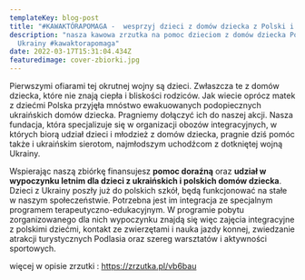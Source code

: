 ```yaml
---
templateKey: blog-post
title: "#KAWAKTÓRAPOMAGA -  wesprzyj dzieci z domów dziecka z Polski i Ukrainy"
description: "nasza kawowa zrzutka na pomoc dzieciom z domów dziecka Polski i
  Ukrainy #kawaktorapomaga"
date: 2022-03-17T15:31:04.434Z
featuredimage: cover-zbiorki.jpg
---
```

Pierwszymi ofiarami tej okrutnej wojny są dzieci. Zwłaszcza te z domów dziecka, które nie znają ciepła i bliskości rodziców. Jak wiecie oprócz matek z dziećmi Polska przyjęła mnóstwo ewakuowanych podopiecznych ukraińskich domów dziecka. Pragniemy dołączyć ich do naszej akcji. Nasza fundacja, która specjalizuje się w organizacji obozów integracyjnych, w których biorą udział dzieci i młodzież z domów dziecka, pragnie dziś pomóc także i ukraińskim sierotom, najmłodszym uchodźcom z dotkniętej wojną Ukrainy.

Wspierając naszą zbiórkę finansujesz **pomoc doraźną** oraz **udział w wypoczynku letnim dla dzieci z ukraińskich i polskich domów dziecka**. Dzieci z Ukrainy poszły już do polskich szkół, będą funkcjonować na stałe w naszym społeczeństwie. Potrzebna jest im integracja ze specjalnym programem terapeutyczno-edukacyjnym. W programie pobytu zorganizowanego dla nich wypoczynku znajdą się więc zajęcia integracyjne z polskimi dziećmi, kontakt ze zwierzętami i nauka jazdy konnej, zwiedzanie atrakcji turystycznych Podlasia oraz szereg warsztatów i aktywności sportowych.

więcej w opisie zrzutki : <https://zrzutka.pl/vb6bau>